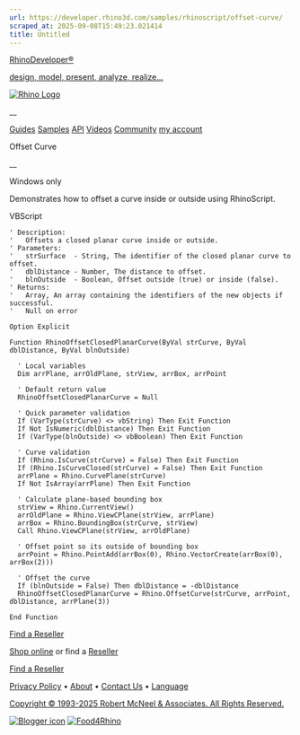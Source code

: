 ```yaml
---
url: https://developer.rhino3d.com/samples/rhinoscript/offset-curve/
scraped_at: 2025-09-08T15:49:23.021414
title: Untitled
---
```


[RhinoDeveloper®](/)

[design, model, present, analyze, realize...](/)

[![Rhino Logo](https://developer.rhino3d.com/images/rhinodevlogo.png)](/)

__

[Guides](https://developer.rhino3d.com/guides)
[Samples](https://developer.rhino3d.com/samples)
[API](https://developer.rhino3d.com/api)
[Videos](https://developer.rhino3d.com/videos)
[Community](https://discourse.mcneel.com/c/rhino-developer) [my account
](https://www.rhino3d.com/my-account/ "Manage your account, licenses, and
teams")

Offset Curve

__

Windows only

Demonstrates how to offset a curve inside or outside using RhinoScript.

VBScript

    
    
    ' Description:
    '   Offsets a closed planar curve inside or outside.
    ' Parameters:
    '   strSurface  - String, The identifier of the closed planar curve to offset.
    '   dblDistance - Number, The distance to offset.
    '   blnOutside  - Boolean, Offset outside (true) or inside (false).
    ' Returns:
    '   Array, An array containing the identifiers of the new objects if successful.
    '   Null on error
    
    Option Explicit
    
    Function RhinoOffsetClosedPlanarCurve(ByVal strCurve, ByVal dblDistance, ByVal blnOutside)
    
      ' Local variables
      Dim arrPlane, arrOldPlane, strView, arrBox, arrPoint
    
      ' Default return value
      RhinoOffsetClosedPlanarCurve = Null
    
      ' Quick parameter validation
      If (VarType(strCurve) <> vbString) Then Exit Function
      If Not IsNumeric(dblDistance) Then Exit Function
      If (VarType(blnOutside) <> vbBoolean) Then Exit Function
    
      ' Curve validation
      If (Rhino.IsCurve(strCurve) = False) Then Exit Function
      If (Rhino.IsCurveClosed(strCurve) = False) Then Exit Function
      arrPlane = Rhino.CurvePlane(strCurve)
      If Not IsArray(arrPlane) Then Exit Function
    
      ' Calculate plane-based bounding box
      strView = Rhino.CurrentView()
      arrOldPlane = Rhino.ViewCPlane(strView, arrPlane)
      arrBox = Rhino.BoundingBox(strCurve, strView)
      Call Rhino.ViewCPlane(strView, arrOldPlane)
    
      ' Offset point so its outside of bounding box
      arrPoint = Rhino.PointAdd(arrBox(0), Rhino.VectorCreate(arrBox(0), arrBox(2)))
    
      ' Offset the curve
      If (blnOutside = False) Then dblDistance = -dblDistance
      RhinoOffsetClosedPlanarCurve = Rhino.OffsetCurve(strCurve, arrPoint, dblDistance, arrPlane(3))
    
    End Function
    

  

[Find a Reseller](https://www.rhino3d.com/sales)

[Shop online](https://www.rhino3d.com/store) or find a
[Reseller](https://www.rhino3d.com/sales)

[Find a Reseller](https://www.rhino3d.com/sales)

[Privacy Policy](https://www.rhino3d.com/privacy) •
[About](https://www.rhino3d.com/mcneel/about) • [Contact
Us](https://www.rhino3d.com/mcneel/contact) • [
Language](https://www.rhino3d.com/language "Change to a different region or
language")

[Copyright © 1993-2025 Robert McNeel & Associates. All Rights
Reserved.](https://www.rhino3d.com/mcneel/about)

[](https://www.facebook.com/McNeelRhinoceros/)
[](https://twitter.com/bobmcneel) [](https://www.linkedin.com/groups/75313/)
[](https://www.youtube.com/user/RhinoGuide/videos) [](https://vimeo.com/rhino)
[![Blogger
icon](https://developer.rhino3d.com/images/blogger.svg)](http://blog.rhino3d.com/)
[![Food4Rhino](https://developer.rhino3d.com/images/f4r_icon_01.svg)](https://www.food4rhino.com)


